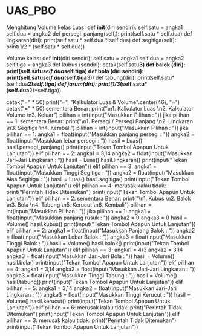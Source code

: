 # UAS_PBO
Menghitung Volume 
kelas Luas:
    def __init__(diri sendiri):
        self.satu = angka1
        self.dua = angka2
    def persegi_panjang(self,):
        print(self.satu * self.dua)
    def lingkaran(diri):
        print(self.satu * self.dua * self.dua)
    def segitiga(self):
        print(1/2 * (self.satu * self.dua))

Volume kelas:
    def __init__(diri sendiri):
        self.satu = angka1
        self.dua = angka2
        self.tiga = angka3
    def kubus (sendiri):
        cetak(self.satu**3)
    def balok (diri):
        print(self.satu*self.dua*self.tiga)
    def bola (diri sendiri):
        print(self.satu*self.dua*(self.tiga**3))
    def tabung(diri):
        print(self.satu*(self.dua**2)*self.tiga)
    def jarum(diri):
        print(1/3*(self.satu*(self.dua**2)*self.tiga))


cetak("=" * 50)
print("=", "Kalkulator Luas & Volume".center(46), "=")
cetak("=" * 50)
sementara Benar:
    print("\n1. Kalkulator Luas \n2. Kalkulator Volume \n3. Keluar")
    pilihan = int(input("Masukkan Pilihan : "))
    jika pilihan == 1:
        sementara Benar:
            print("\n1. Persegi / Persegi Panjang \n2. Lingkaran \n3. Segitiga \n4. Kembali")
            pilihan = int(input("Masukkan Pilihan : "))
            jika pilihan == 1:
                angka1 = float(input("Masukkan panjang persegi : "))
                angka2 = float(input("Masukkan lebar persegi : "))
                hasil = Luas()
                hasil.persegi_panjang()
                print(input("Tekan Tombol Apapun Untuk Lanjutan"))
            elif pilihan == 2:
                angka1 = 3,14
                angka2 = float(input("Masukkan Jari-Jari Lingkaran : "))
                hasil = Luas()
                hasil.lingkaran()
                print(input("Tekan Tombol Apapun Untuk Lanjutan"))
            elif pilihan == 3:
                angka1 = float(input("Masukkan Tinggi Segitiga : "))
                angka2 = float(input("Masukkan Alas Segitiga : "))
                hasil = Luas()
                hasil.segitiga()
                print(input("Tekan Tombol Apapun Untuk Lanjutan"))
            elif pilihan == 4:
                merusak
            kalau tidak:
                print("Perintah Tidak Ditemukan")
                print(input("Tekan Tombol Apapun Untuk Lanjutan"))
    elif pilihan == 2:
        sementara Benar:
            print("\n1. Kubus \n2. Balok \n3. Bola \n4. Tabung \n5. Kerucut \n6. Kembali")
            pilihan = int(input("Masukkan Pilihan : "))
            jika pilihan == 1:
                angka1 = float(input("Masukkan panjang rusuk : "))
                angka2 = 0
                angka3 = 0
                hasil = Volume()
                hasil.kubus()
                print(input("Tekan Tombol Apapun Untuk Lanjutan"))
            elif pilihan == 2:
                angka1 = float(input("Masukkan Panjang Balok : "))
                angka2 = float(input("Masukkan Lebar Balok : "))
                angka3 = float(input("Masukkan Tinggi Balok : "))
                hasil = Volume()
                hasil.balok()
                print(input("Tekan Tombol Apapun Untuk Lanjutan"))
            elif pilihan == 3:
                angka1 = 4/3
                angka2 = 3,14
                angka3 = float(input("Masukkan Jari-Jari Bola : "))
                hasil = Volume()
                hasil.bola()
                print(input("Tekan Tombol Apapun Untuk Lanjutan"))
            elif pilihan == 4:
                angka1 = 3,14
                angka2 = float(input("Masukkan Jari-Jari Lingkaran : "))
                angka3 = float(input("Masukkan Tinggi Tabung : "))
                hasil = Volume()
                hasil.tabung()
                print(input("Tekan Tombol Apapun Untuk Lanjutan"))
            elif pilihan == 5:
                angka1 = 3,14
                angka2 = float(input("Masukkan Jari-Jari Lingkaran : "))
                angka3 = float(input("Masukkan Tinggi Kerucut : "))
                hasil = Volume()
                hasil.kerucut()
                print(input("Tekan Tombol Apapun Untuk Lanjutan"))
            elif pilihan == 6:
                merusak
            kalau tidak:
                print("Perintah Tidak Ditemukan")
                print(input("Tekan Tombol Apapun Untuk Lanjutan"))
    elif pilihan == 3:
        merusak
    kalau tidak:
        print("Perintah Tidak Ditemukan")
        print(input("Tekan Tombol Apapun Untuk Lanjutan"))
